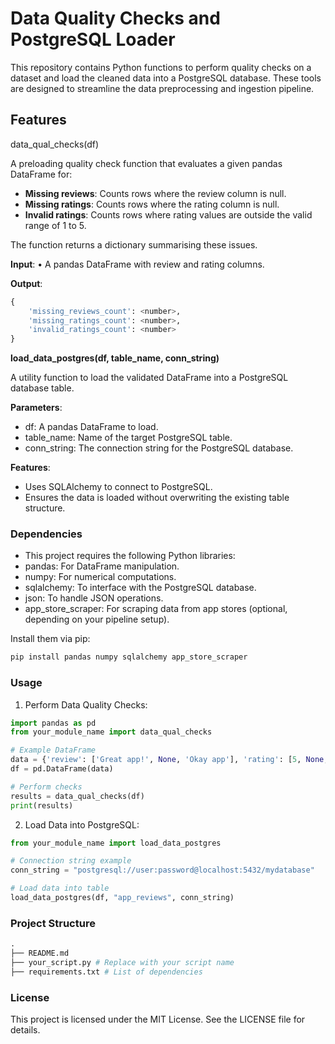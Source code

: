 # Data Quality Checks and PostgreSQL Loader

This repository contains Python functions to perform quality checks on a dataset and load the cleaned data into a PostgreSQL database. These tools are designed to streamline the data preprocessing and ingestion pipeline.

## Features

data_qual_checks(df)

A preloading quality check function that evaluates a given pandas DataFrame for:

- **Missing reviews**: Counts rows where the review column is null.
- **Missing ratings**: Counts rows where the rating column is null.
- **Invalid ratings**: Counts rows where rating values are outside the valid range of 1 to 5.

The function returns a dictionary summarising these issues.

**Input**:
• A pandas DataFrame with review and rating columns.

**Output**:

```python
{
    'missing_reviews_count': <number>,
    'missing_ratings_count': <number>,
    'invalid_ratings_count': <number>
}
```
**load_data_postgres(df, table_name, conn_string)**


A utility function to load the validated DataFrame into a PostgreSQL database table.

**Parameters**:

- df: A pandas DataFrame to load.
- table_name: Name of the target PostgreSQL table.
- conn_string: The connection string for the PostgreSQL database.

**Features**:

- Uses SQLAlchemy to connect to PostgreSQL.
- Ensures the data is loaded without overwriting the existing table structure.

### Dependencies

- This project requires the following Python libraries:
- pandas: For DataFrame manipulation.
- numpy: For numerical computations.
- sqlalchemy: To interface with the PostgreSQL database.
- json: To handle JSON operations.
- app_store_scraper: For scraping data from app stores (optional,   depending on your pipeline setup).

Install them via pip:
```python
pip install pandas numpy sqlalchemy app_store_scraper
```

### Usage

1. Perform Data Quality Checks:

```python
import pandas as pd
from your_module_name import data_qual_checks

# Example DataFrame
data = {'review': ['Great app!', None, 'Okay app'], 'rating': [5, None, 7]}
df = pd.DataFrame(data)

# Perform checks
results = data_qual_checks(df)
print(results)
```

2. Load Data into PostgreSQL:

```python
from your_module_name import load_data_postgres

# Connection string example
conn_string = "postgresql://user:password@localhost:5432/mydatabase"

# Load data into table
load_data_postgres(df, "app_reviews", conn_string)
```

### Project Structure
```python
.
├── README.md
├── your_script.py # Replace with your script name
├── requirements.txt # List of dependencies
```

### License

This project is licensed under the MIT License. See the LICENSE file for details.
